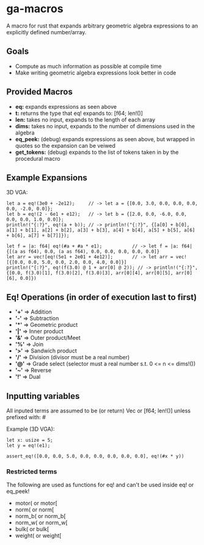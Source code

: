 # ga-macros
A macro for rust that expands arbitrary geometric algebra expressions to an explicitly defined number/array.

## Goals
  - Compute as much information as possible at compile time
  - Make writing geometric algebra expressions look better in code

## Provided Macros

  - **eq:** expands expressions as seen above
  - **t:** returns the type that eq! expands to: [f64; len!()]
  - **len:** takes no input, expands to the length of each array
  - **dims:** takes no input, expands to the number of dimensions used in the algebra 
  - **eq_peek:** (debug) expands expressions as seen above, but wrapped in quotes so the expansion can be veiwed
  - **get_tokens:** (debug) expands to the list of tokens taken in by the procedural macro
  
## Example Expansions
3D VGA: 
```
let a = eq!(3e0 + -2e12);     // -> let a = {[0.0, 3.0, 0.0, 0.0, 0.0, 0.0, -2.0, 0.0]};
let b = eq!(2 - 6e1 + e12);   // -> let b = {[2.0, 0.0, -6.0, 0.0, 0.0, 0.0, 1.0, 0.0]};
println!("{:?}", eq!(a + b)); // -> println!("{:?}", {[a[0] + b[0], a[1] + b[1], a[2] + b[2], a[3] + b[3], a[4] + b[4], a[5] + b[5], a[6] + b[6], a[7] + b[7]]});
```
```
let f = |a: f64| eq!(#a + #a * e1);           // -> let f = |a: f64| {[(a as f64), 0.0, (a as f64), 0.0, 0.0, 0.0, 0.0, 0.0]}
let arr = vec![eq!(5e1 + 2e01 + 4e12)];       // -> let arr = vec![{[0.0, 0.0, 5.0, 0.0, 2.0, 0.0, 4.0, 0.0]}]
println!("{:?}", eq!(f(3.0) @ 1 + arr[0] @ 2)); // -> println!("{:?}", {[0.0, f(3.0)[1], f(3.0)[2], f(3.0)[3], arr[0][4], arr[0][5], arr[0][6], 0.0]})
```

## Eq! Operations (in order of execution last to first)
- **'+'** => Addition
- **'-'** => Subtraction
- **'*'** => Geometric product
- **'|'** => Inner product
- **'&'** => Outer product/Meet
- **'%'** => Join
- **'>'** => Sandwich product
- **'/'** => Division (divisor must be a real number)
- **'@'** => Grade select (selector must a real number s.t. 0 <= n <= dims!())
- **'~'** => Reverse
- **'!'** => Dual

## Inputting variables
All inputed terms are assumed to be (or return) Vec<f64> or [f64; len!()] unless prefixed with: #

Example (3D VGA):
```
let x: usize = 5;
let y = eq!(e1);

assert_eq!([0.0, 0.0, 5.0, 0.0, 0.0, 0.0, 0.0, 0.0], eq!(#x * y))
```
### Restricted terms
The following are used as functions for eq! and can't be used inside eq! or eq_peek!
- motor( or motor[
- norm( or norm[
- norm_b( or norm_b[
- norm_w( or norm_w[
- bulk( or bulk[
- weight( or weight[
